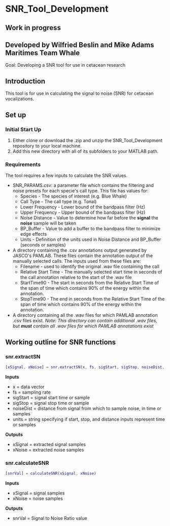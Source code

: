 # SNR_Tool_Development
## Work in progress  
Developed by Wilfried Beslin and Mike Adams  
Maritimes Team Whale
-------------------
Goal: Developing a SNR tool for use in cetacean research

## Introduction
This tool is for use in calculating the signal to noise (SNR) for cetacean vocalizations. 

## Set up

### Initial Start Up
1) Either clone or download the .zip and unzip the SNR_Tool_Development repository to your local machine.
2) Add this new directory with all of its subfolders to your MATLAB path.
### Requirements

The tool requires a few inputs to calculate the SNR values.
  -  SNR_PARAMS.csv: a parameter file which contains the filtering and noise presets for each specie's call type. This file has values for:
      - Species - The species of interest (e.g. Blue Whale)
      - Call Type - The call type (e.g. Tonal) 
      - Lower Frequency - Lower bound of the bandpass filter (Hz)
      - Upper Frequency - Upper bound of the bandpass filter (Hz)
      - Noise Distance - Value to determine how far before the **signal** the **noise** sample will be taken
      - BP_Buffer - Value to add a buffer to the bandpass filter to minimize edge effects
      - Units - Definition of the units used in Noise Distance and BP_Buffer (seconds or samples)
- A directory containing the .csv annotations output generated by JASCO's PAMLAB. These files contain the annotation output of the manually selected calls. The inputs used from these files are:
  - Filename - used to identify the original .wav file containing the call
  - Relative Start Time - The manually selected start time in seconds of the call annotation relative to the start of the .wav file
  - StartTime90 - The start in seconds from the Relative Start Time of the span of time which contains 90% of the energy within the annotation.
  - StopTime90 -  The end in seconds from the Relative Start Time of the span of time which contains 90% of the energy within the annotation.
- A directory containing all the .wav files for which PAMLAB annotation .csv files exist. *Note: This directory can contain additional .wav files, but **must** contain all .wav files for which PAMLAB annotations exist*   

## Working outline for SNR functions

### **snr.extractSN**
```matlab
[xSignal, xNoise] = snr.extractSN(x, fs, sigStart, sigStop, noiseDist, units)
```
**Inputs**
- x = data vector
- fs = sampling rate
- sigStart = signal start time or sample
- sigStop = signal stop time or sample
- noiseDist = distance from signal from which to sample noise, in time or samples
- units = string specifying if start, stop, and distance inputs represent time or samples

**Outputs**
- xSignal = extracted signal samples
- xNoise = extracted noise samples

### **snr.calculateSNR**
```matlab
[snrVal] = calculateSNR(xSignal, xNoise)
```
**Inputs**
- xSignal = signal samples
- xNoise = noise samples

**Outputs**
- snrVal = Signal to Noise Ratio value